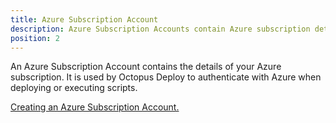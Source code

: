 ```yaml
---
title: Azure Subscription Account
description: Azure Subscription Accounts contain Azure subscription details used within your deployments.
position: 2
---
```


An Azure Subscription Account contains the details of your Azure subscription. It is used by Octopus Deploy to authenticate with Azure when deploying or executing scripts.

[Creating an Azure Subscription Account.](/docs/guides/azure-deployments/creating-an-azure-account/index.md)
